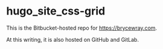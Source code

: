 # hugo_site_css-grid

This is the Bitbucket-hosted repo for https://brycewray.com.

At this writing, it is also hosted on GitHub and GitLab.
